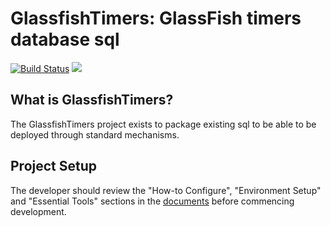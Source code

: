 # GlassfishTimers: GlassFish timers database sql

[![Build Status](https://secure.travis-ci.org/realityforge/glassfish-timers.png?branch=master)](http://travis-ci.org/realityforge/glassfish-timers)
[<img src="https://img.shields.io/maven-central/v/org.realityforge.glassfish.timers/glassfish-timers.svg?label=latest%20release"/>](http://search.maven.org/#search%7Cga%7C1%7Cg%3A%22org.realityforge.glassfish.timers%22%20a%3A%22glassfish-timers%22)

## What is GlassfishTimers?

The GlassfishTimers project exists to package existing sql to be able to be deployed through standard mechanisms.

## Project Setup

The developer should review the "How-to Configure", "Environment Setup" and "Essential Tools"
sections in the [documents](vendor/docs/way_of_stock/README.md) before commencing development.
